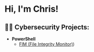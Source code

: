 <h1>Hi, I'm Chris! </h1>

<h2>👨‍💻 Cybersecurity Projects:</h2>


- <b>PowerShell</b>
  - [FIM (File Integrity Monitor)](https://github.com/Chrisilod/FileIntegrityMonitor))



<!--
**joshmadakor1/joshmadakor1** is a ✨ _special_ ✨ repository because its `README.md` (this file) appears on your GitHub profile.

Here are some ideas to get you started:

- 🔭 I’m currently working on ...
- 🌱 I’m currently learning ...
- 👯 I’m looking to collaborate on ...
- 🤔 I’m looking for help with ...
- 💬 Ask me about ...
- 📫 How to reach me: ...
- 😄 Pronouns: ...
- ⚡ Fun fact: ...
-->
